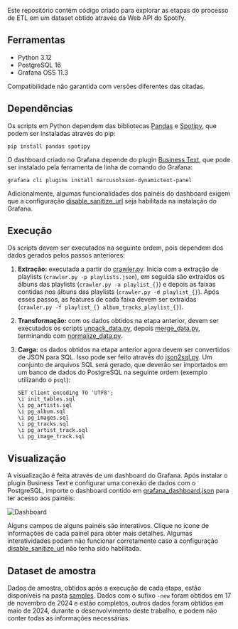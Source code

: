 Este repositório contém código criado para explorar as etapas do processo de ETL em um dataset obtido através da Web API do Spotify.

## Ferramentas
* Python 3.12
* PostgreSQL 16
* Grafana OSS 11.3

Compatibilidade não garantida com versões diferentes das citadas.

## Dependências
Os scripts em Python dependem das bibliotecas [Pandas](https://pandas.pydata.org/) e [Spotipy](https://spotipy.readthedocs.io/), que podem ser instaladas através do pip:

```pip install pandas spotipy```

O dashboard criado no Grafana depende do plugin [Business Text](https://volkovlabs.io/plugins/business-text/), que pode ser instalado pela ferramenta de linha de comando do Grafana:

```grafana cli plugins install marcusolsson-dynamictext-panel```

Adicionalmente, algumas funcionalidades dos painéis do dashboard exigem que a configuração [disable_sanitize_url](https://grafana.com/docs/grafana/v11.3/setup-grafana/configure-grafana/#disable_sanitize_html) seja habilitada na instalação do Grafana.

## Execução
Os scripts devem ser executados na seguinte ordem, pois dependem dos dados gerados pelos passos anteriores:

1. **Extração:** executada a partir do [crawler.py](extract/crawler.py). Inicia com a extração de playlists (`crawler.py -p playlists.json`), em seguida são extraídos os álbuns das playlists (`crawler.py -a playlist_{}`) e depois as faixas contidas nos álbuns das playlists (`crawler.py -d playlist_{}`). Após esses passos, as features de cada faixa devem ser extraídas (`crawler.py -f playlist_{} album_tracks_playlist_{}`).

2. **Transformação:** com os dados obtidos na etapa anterior, devem ser executados os scripts [unpack_data.py](transform/unpack_data.py), depois [merge_data.py](transform/merge_data.py), terminando com [normalize_data.py](transform/normalize_data.py).

3. **Carga:** os dados obtidos na etapa anterior agora devem ser convertidos de JSON para SQL. Isso pode ser feito através do [json2sql.py](load/json2sql.py). Um conjunto de arquivos SQL será gerado, que deverão ser importados em um banco de dados do PostgreSQL na seguinte ordem (exemplo utilizando o `psql`):

   ```
   SET client_encoding TO 'UTF8';
   \i init_tables.sql
   \i pg_artists.sql
   \i pg_album.sql
   \i pg_images.sql
   \i pg_tracks.sql
   \i pg_artist_track.sql
   \i pg_image_track.sql
   ```

## Visualização
A visualização é feita através de um dashboard do Grafana. Após instalar o plugin Business Text e configurar uma conexão de dados com o PostgreSQL, importe o dashboard contido em [grafana_dashboard.json](load/grafana_dashboard.json) para ter acesso aos painéis:

![Dashboard](docs/grafana_dashboard_sample.png)

Alguns campos de alguns painéis são interativos. Clique no ícone de informações de cada painel para obter mais detalhes. Algumas interatividades podem não funcionar corretamente caso a configuração [disable_sanitize_url](https://grafana.com/docs/grafana/v11.3/setup-grafana/configure-grafana/#disable_sanitize_html) não tenha sido habilitada.


## Dataset de amostra
Dados de amostra, obtidos após a execução de cada etapa, estão disponíveis na pasta [samples](samples). Dados com o sufixo `-new` foram obtidos em 17 de novembro de 2024 e estão completos, outros dados foram obtidos em maio de 2024, durante o desenvolvimento deste trabalho, e podem não conter todas as informações necessárias.
